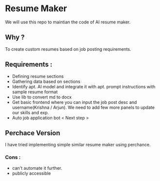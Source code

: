 # Resume Maker
We will use this repo to maintian the code of AI resume maker.

## Why ?
To create custom resumes based on job posting requirements.

## Requirements :

- Defining resume sections
- Gathering data based on sections
- Identify apt. AI model and integrate it with apt. prompt instructions with sample resume format
- Use lib to convert md to docx
- Get basic frontend where you can input the job post desc and username(Krishna / Arjun). We need to add few more panels to update our skills and exp.
- Auto job application bot < Next step >

## Perchace Version

I have tried implementing simple similar resume maker using perchance.

### Cons :

 * can't automate it further.
 * publicly accessible
